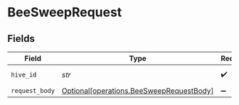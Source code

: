 # BeeSweepRequest


## Fields

| Field                                                                                      | Type                                                                                       | Required                                                                                   | Description                                                                                | Example                                                                                    |
| ------------------------------------------------------------------------------------------ | ------------------------------------------------------------------------------------------ | ------------------------------------------------------------------------------------------ | ------------------------------------------------------------------------------------------ | ------------------------------------------------------------------------------------------ |
| `hive_id`                                                                                  | *str*                                                                                      | :heavy_check_mark:                                                                         | The UUID of the Hive                                                                       | HIVE12                                                                                     |
| `request_body`                                                                             | [Optional[operations.BeeSweepRequestBody]](../../models/operations/beesweeprequestbody.md) | :heavy_minus_sign:                                                                         | N/A                                                                                        |                                                                                            |